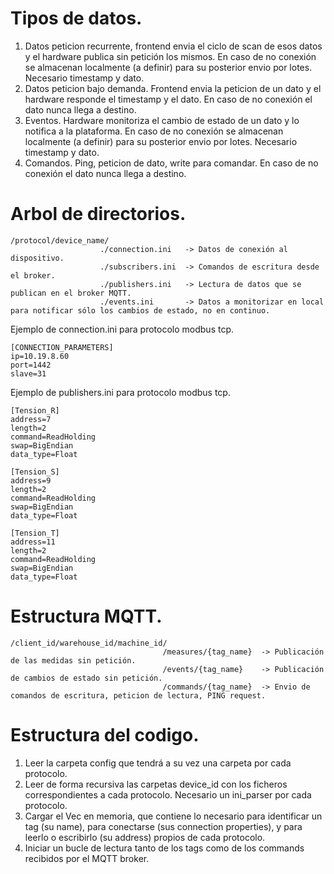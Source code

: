 # Tipos de datos.

1.  Datos peticion recurrente, frontend envia el ciclo de scan de esos datos y el hardware publica sin petición los mismos.
En caso de no conexión se almacenan localmente (a definir) para su posterior envio por lotes. Necesario timestamp y dato.
2.  Datos peticion bajo demanda. Frontend envia la peticion de un dato y el hardware responde el timestamp y el dato.
En caso de no conexión el dato nunca llega a destino.
3.  Eventos. Hardware monitoriza el cambio de estado de un dato y lo notifica a la plataforma.
En caso de no conexión se almacenan localmente (a definir) para su posterior envio por lotes. Necesario timestamp y dato.
4.  Comandos. Ping, peticion de dato, write para comandar.
En caso de no conexión el dato nunca llega a destino.

# Arbol de directorios.

    /protocol/device_name/
                        ./connection.ini   -> Datos de conexión al dispositivo.
                        ./subscribers.ini  -> Comandos de escritura desde el broker.
                        ./publishers.ini   -> Lectura de datos que se publican en el broker MQTT.
                        ./events.ini       -> Datos a monitorizar en local para notificar sólo los cambios de estado, no en continuo.

Ejemplo de connection.ini para protocolo modbus tcp.

    [CONNECTION_PARAMETERS]
    ip=10.19.8.60
    port=1442
    slave=31

Ejemplo de publishers.ini para protocolo modbus tcp.

    [Tension_R]
    address=7
    length=2
    command=ReadHolding
    swap=BigEndian
    data_type=Float

    [Tension_S]
    address=9
    length=2
    command=ReadHolding
    swap=BigEndian
    data_type=Float

    [Tension_T]
    address=11
    length=2
    command=ReadHolding
    swap=BigEndian
    data_type=Float

# Estructura MQTT.

    /client_id/warehouse_id/machine_id/
                                      /measures/{tag_name}  -> Publicación de las medidas sin petición.
                                      /events/{tag_name}    -> Publicación de cambios de estado sin petición.
                                      /commands/{tag_name}  -> Envio de comandos de escritura, peticion de lectura, PING request.

# Estructura del codigo.
1. Leer la carpeta config que tendrá a su vez una carpeta por cada protocolo.
2. Leer de forma recursiva las carpetas device_id con los ficheros correspondientes a cada protocolo. Necesario un ini_parser por cada protocolo.
3. Cargar el Vec<Tag> en memoria, que contiene lo necesario para identificar un tag (su name), para conectarse (sus connection properties), y para leerlo o escribirlo (su address) propios de cada protocolo.
4. Iniciar un bucle de lectura tanto de los tags como de los commands recibidos por el MQTT broker.